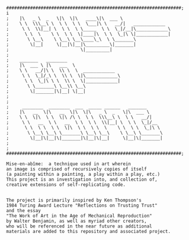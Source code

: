     ##################################################################; 
    i
    ;    |\   _ \  _   \|\  \|\   ____\|\  ___ \                  
    ;    \ \  \\\__\ \  \ \  \ \  \___|\ \   __/|   ____________  
    ;     \ \  \\|__| \  \ \  \ \_____  \ \  \_|/__|\____________\
    ;      \ \  \    \ \  \ \  \|____|\  \ \  \_|\ \|____________|
    ;       \ \__\    \ \__\ \__\____\_\  \ \_______\             
    ;        \|__|     \|__|\|__|\_________\|_______|             
    ;                           \|_________|                      
    ;                                                             
    ;    _______   ________                   
    ;    |\  ___ \ |\   ___  \                 
    ;    \ \   __/|\ \  \\ \  \  ____________  
    ;     \ \  \_|/_\ \  \\ \  \|\____________\
    ;      \ \  \_|\ \ \  \\ \  \|____________|
    ;       \ \_______\ \__\\ \__\             
    ;        \|_______|\|__| \|__|             
    ;    
    ;    
    ;     ________  ________  ___  _____ ______   _______      
    ;    |\   __  \|\   __  \|\  \|\   _ \  _   \|\  ___ \     
    ;    \ \  \|\  \ \  \|\ /\ \  \ \  \\\__\ \  \ \   __/|    
    ;     \ \   __  \ \   __  \ \  \ \  \\|__| \  \ \  \_|/__  
    ;      \ \  \ \  \ \  \|\  \ \  \ \  \    \ \  \ \  \_|\ \ 
    ;       \ \__\ \__\ \_______\ \__\ \__\    \ \__\ \_______\
    ;        \|__|\|__|\|_______|\|__|\|__|     \|__|\|_______|
    ;    
    ;    
    ##################################################################; 

	Mise-en-abîme:  a technique used in art wherein 
	an image is comprised of recursively copies of itself 
	(a painting within a painting, a play within a play, etc.) 
	This project is an investigation into, and collection of, 
	creative extensions of self-replicating code. 


	The project is primarily inspired by Ken Thompson's 
	1984 Turing Award Lecture "Reflections on Trusting Trust"
	and the essay 
	"The Work of Art in the Age of Mechanical Reproduction" 
	by Walter Benjamin, as well as myriad other creators, 
	who will be referenced in the near future as additional 
	materials are added to this repository and associated project.

